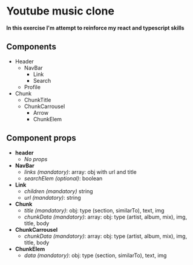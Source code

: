 # Youtube music clone
**In this exercise I'm attempt to reinforce my react and typescript skills**

## Components
* Header
  * NavBar
    * Link
    * Search
  * Profile
* Chunk
  * ChunkTitle
  * ChunkCarrousel
    * Arrow
    * ChunkElem
## Component props
* **header**
  * *No props*
* **NavBar**
  * *links (mandatory)*: array: obj with url and title
  * *searchElem (optional)*: boolean
* **Link**
  * *children (mandatory)* string
  * *url (mandatory)*: string
* **Chunk**
  * *title (mandatory)*: obj: type (section, similarTo), text, img
  * *chunkData (mandatory)*: array: obj: type (artist, album, mix), img, title, body
* **ChunkCarrousel**
  * *chunkData (mandatory)*: array: obj: type (artist, album, mix), img, title, body
* **ChunkElem**
  * *data (mandatory)*: obj: type (section, similarTo), text, img




